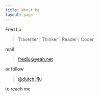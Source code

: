 ```yaml
---
title: About Me
layout: page
---
```


Fred Lu

> Traverller | Thinker | Reader | Coder

mail 

> fredlu@yeah.net

or follow 

> [@dutch_flu](https://www.instagram.com/dutch_flu/)

to reach me
